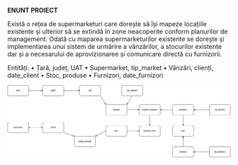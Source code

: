 **ENUNT PROIECT**

Există o rețea de supermarketuri care dorește să își mapeze locațiile existente și ulterior să se extindă în zone neacoperite conform planurilor de management. Odată cu maparea supermarketurilor existente se dorește și implementarea unui sistem de urmărire a vânzărilor, a stocurilor existente dar și a necesarului de aprovizionaree și comunicare directă cu furnizorii.


Entități:
•	Țară, județ, UAT
•	Supermarket, tip_market
•	Vânzări, clienți, date_client
•	Stoc, produse
•	Furnizori, date_furnizori

![Diagrama DB](diagrama.png)
